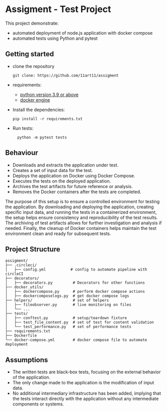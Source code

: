 # Assigment - Test Project
This project demonstrate:
* automated deployment of node.js application with docker compose
* automated tests using Python and pytest

## Getting started
* clone the repository

      git clone: https://github.com/11art11/assigment
* requirements:
  * [python version 3.9 or above](https://www.python.org/downloads/)
  * [docker engine](https://docs.docker.com/engine/install/)
* Install the dependencies:

      pip install -r requirements.txt
* Run tests:

        python -m pytest tests
## Behaviour
* Downloads and extracts the application under test.
* Creates a set of input data for the test.
* Deploys the application on Docker using Docker Compose.
* Executes the tests on the deployed application.
* Archives the test artifacts for future reference or analysis.
* Removes the Docker containers after the tests are completed.

The purpose of this setup is to ensure a controlled environment for testing the application. By downloading and deploying the application, creating specific input data, and running the tests in a containerized environment, the setup helps ensure consistency and reproducibility of the test results. The archiving of test artifacts allows for further investigation and analysis if needed. Finally, the cleanup of Docker containers helps maintain the test environment clean and ready for subsequent tests.

## Project Structure
    assigment/
    ├── .circleci/
    │   ├── config.yml           # config to automate pipeline with circleCI
    ├── decorators/
    │   ├── decorators.py         # Decorators for other functions
    ├── docker_utils/
    │   ├── dockercompose.py      # perform docker compose actions
    │   ├── dockercomposelogs.py  # get docker compose logs
    ├── helpers/                  # set of helpers
    │   ├── fileobserver.py       # live monitoring on files
    │   └── ...          
    ├── tests/                  
    │   ├── conftest.py           # setup/teardown fixture
    │   ├── test_file_content.py  # set of test for content validation
    │   └── test_performance.py   # set of performance tests
    ├── requirements.txt
    ├── Dockerfile
    └── docker-compose.yml        # docker compose file to automate deployment

## Assumptions

* The written tests are black-box tests, focusing on the external behavior of the application.
* The only change made to the application is the modification of input data.
* No additional intermediary infrastructure has been added, implying that the tests interact directly with the application without any intermediate components or systems.